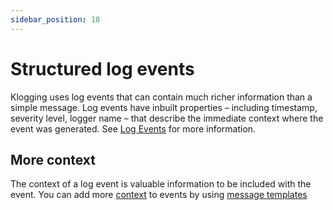 ```yaml
---
sidebar_position: 18
---
```


# Structured log events

Klogging uses log events that can contain much richer information than a simple message. Log events
have inbuilt properties – including timestamp, severity level, logger name – that describe the
immediate context where the event was generated. See [Log Events](concepts/log-events) for more
information.

## More context

The context of a log event is valuable information to be included with the event. You can add more
[context](context) to events by using [message templates](context)



